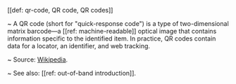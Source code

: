 [[def: qr-code, QR code, QR codes]]

~ A QR code (short for "quick-response code") is a type of two-dimensional matrix barcode—a [[ref: machine-readable]] optical image that contains information specific to the identified item. In practice, QR codes contain data for a locator, an identifier, and web tracking.

~ Source: [Wikipedia](https://en.wikipedia.org/wiki/QR_code).

~ See also: [[ref: out-of-band introduction]].
